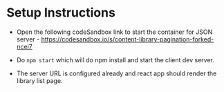 # Setup Instructions

- Open the following codeSandbox link to start the container for JSON server - https://codesandbox.io/s/content-library-pagination-forked-ncei7

- Do `npm start` which will do npm install and start the client dev server.

- The server URL is configured already and react app should render the library list page.
